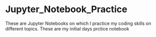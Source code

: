 # Jupyter_Notebook_Practice
These are Jupyter Notebooks on which I practice my coding skills on different topics.
These are  my initial days prctice notebook

